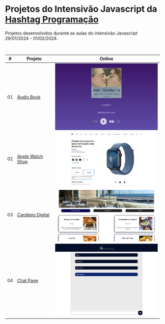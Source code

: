 <h1>Projetos do Intensivão Javascript da <a href="https://www.hashtagtreinamentos.com/">Hashtag Programação</a></h1>

  <p>
    Projetos desenvolvidos durante as aulas do intensivão Javascript 29/01/2024 - 01/02/2024.
  </p>

  <br />

  <table>
    <thead>
      <tr>
        <th align="center">#</th>
        <th align="center">Projeto</th>
        <th align="center">Online</th>
      </tr>
    </thead>
    <tbody>
      <tr>
        <td>01</td>
        <td><a href="./audio-book/">Áudio Book</a></td>
        <td align="center">
          <a href="https://barbaraishioka.github.io/hashtag-javascript/audio-book"
            ><img width="400px" src="./audio-book/img/preview.png"
          /></a>
        </td>
      </tr>
      <tr>
        <td>02</td>
        <td><a href="./apple-watch-shop/">Apple Watch Shop</a></td>
        <td align="center">
          <a href="https://barbaraishioka.github.io/hashtag-javascript/apple-watch-shop"
            ><img width="400px" src="./apple-watch-shop/img/preview.png"
          /></a>
        </td>
      </tr>
      <tr>
        <td>03</td>
        <td><a href="./cardapio-digital/">Cardápio Digital</a></td>
        <td align="center">
          <a href="https://hashtag-javascript.vercel.app/"
            ><img width="400px" src="./cardapio-digital/src/assets/preview.png"
          /></a>
        </td>
      </tr>
      <tr>
        <td>04</td>
        <td><a href="./chat-page/">Chat Page</a></td>
        <td align="center">
          <a href="https://hashtag-javascript-chatpage.vercel.app/"
            ><img width="400px" src="./chat-page/public/assets/preview.png"
          /></a>
        </td>
      </tr>      
    </tbody>

  </table>

  <br />
